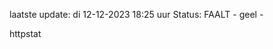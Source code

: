 laatste update: 
di 12-12-2023 18:25   uur 
Status: FAALT - geel - 
<div class="service Y">httpstat</div>